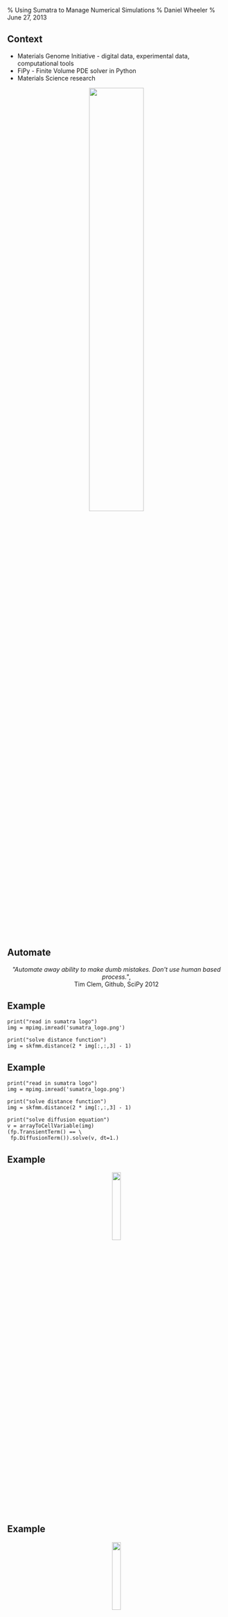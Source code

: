 % Using Sumatra to Manage Numerical Simulations
% Daniel Wheeler
% June 27, 2013

## Context

 - Materials Genome Initiative - digital data, experimental data, computational tools
 - FiPy - Finite Volume PDE solver in Python
 - Materials Science research 

<p style="text-align: center; border:0; padding:0px;"><img height="50%" border="0" padding="0" src="manufact_goals.png"></p>

<!-- <p style="text-align: center;"><iframe width="560" height="410" src="manufact_goal15.png" frameborder="0"> </iframe></p> -->

<!-- ![](manufact_goals15.png) -->


## Automate

<p style="text-align: center;"> <i>"Automate away ability to make dumb
mistakes. Don't use human based process."</i>,<br>
Tim Clem, Github, SciPy 2012 </p>



## Example

~~~~{.python .numberLines startFrom="9"}
print("read in sumatra logo")
img = mpimg.imread('sumatra_logo.png')

print("solve distance function")
img = skfmm.distance(2 * img[:,:,3] - 1)
~~~~

## Example

~~~~{.python .numberLines startFrom="9"}
print("read in sumatra logo")
img = mpimg.imread('sumatra_logo.png')

print("solve distance function")
img = skfmm.distance(2 * img[:,:,3] - 1)

print("solve diffusion equation")
v = arrayToCellVariable(img)
(fp.TransientTerm() == \
 fp.DiffusionTerm()).solve(v, dt=1.)
~~~~

## Example

<p style="text-align: center; border:0; padding:0px;"><img height="20%" border="0" padding="0" src="./sumatra_contour_logo.png"></p>

## Example

<p style="text-align: center; border:0; padding:0px;"><img height="20%" border="0" padding="0" src="./sumatra_contour_logo.png"></p>
<p style="text-align: center; border:0; padding:0px;">Calculate distance function</p>
<p style="text-align: center; border:0; padding:0px;"> <img height="20%" border="0" padding="0" src="./levelset.png"></p>

## Example

<p style="text-align: center; border:0; padding:0px;"><img height="20%" border="0" padding="0" src="./sumatra_contour_logo.png"></p>
<p style="text-align: center; border:0; padding:0px;">Calculate distance function</p>
<p style="text-align: center; border:0; padding:0px;"> <img height="20%" border="0" padding="0" src="./levelset.png"></p>
<p style="text-align: center; border:0; padding:0px;">Apply some diffusion </p>
<p style="text-align: center; border:0; padding:0px;"> <img height="20%" border="0" padding="0" src="./diffusion.png"></p>

## A Workflow

~~~~{.console}
$ python script.py
read in sumatra logo
solve distance function
solve diffusion equation
$ edit script.py ## Change coeff
$ python script.py --coeff 10.0
read in sumatra logo
solve distance function
solve diffusion equation with coeff 10.0
~~~~

## A Workflow

~~~~{.console}
$ python script.py
read in sumatra logo
solve distance function
solve diffusion equation
$ edit script.py ## Change coeff
$ python script.py --coeff 10.0
read in sumatra logo
solve distance function
solve diffusion equation with coeff 10.0
~~~~

<p style="text-align: center;">No history.</p>

## A Workflow

~~~~{.console}
$ python script.py
read in sumatra logo
solve distance function
solve diffusion equation
$ edit script.py ## Change coeff
$ python script.py --coeff 10.0
read in sumatra logo
solve distance function
solve diffusion equation with coeff 10.0
~~~~

<p style="text-align: center;">No history.</p>

<p style="text-align: center;">Invent a scheme for version
control.</p>

##  Version Control


##  Version Control

<span style="display:block; background-color:#99D6EB;">
<p style="text-align: center;">History</p>
</span>

~~~~{.console}
$ git log
c22025272e14 Change diffusion coeff
8c0b0e6d95ab Add distance function
~~~~

##  Version Control

<span style="display:block; background-color:#99D6EB;">
<p style="text-align: center;">History</p>
</span>

~~~~{.console}
$ git log
c22025272e14 Change diffusion coeff
8c0b0e6d95ab Add distance function
~~~~

<span style="display:block; background-color:#99D6EB;">
<p style="text-align: center;">Query history</p>
</span>

~~~~{.console}
$ git diff 8c0b0..c2202
-print("solve diffusion equation")
+print("solve diffusion equation with coeff=%s"\
+      % str(coeff))
- fp.DiffusionTerm()).solve(v, dt=1.)
+ fp.DiffusionTerm(coeff)).solve(v, dt=1.)
~~~~

## Simulation Management

## Simulation Management

~~~~{.console}
$ python script.py --coeff 20.0 ## no record
read in sumatra logo
solve distance function
solve diffusion equation with coeff 20.0
~~~~

## Simulation Management

~~~~{.console}
$ python script.py --coeff 20.0 ## no record
read in sumatra logo
solve distance function
solve diffusion equation with coeff 20.0
~~~~

<span style="display:block; background-color:#99D6EB;">
<p style="text-align: center;">Invent a scheme for recording simulations.</p>
</span>

## Simulation Management

~~~~{.console}
$ python script.py --coeff 20.0 ## no record
read in sumatra logo
solve distance function
solve diffusion equation with coeff 20.0
~~~~

<span style="display:block; background-color:#99D6EB;">
<p style="text-align: center;">Invent a scheme for recording simulations.</p>
</span>

~~~~{.console}
$ ## record event
$ git co -b sim0
$ edit script.py
$ python script.py --coeff 20.0 > stdout
$ git add stdout script.py data.txt
$ git ci -m "Add output for coeff 20"
~~~~

## Simulation Management

~~~~{.console}
$ python script.py --coeff 20.0 ## no record
read in sumatra logo
solve distance function
solve diffusion equation with coeff 20.0
~~~~

<span style="display:block; background-color:#99D6EB;">
<p style="text-align: center;">Invent a scheme for recording simulations.</p>
</span>

~~~~{.console}
$ ## record event
$ git co -b sim0
$ edit script.py
$ python script.py --coeff 20.0 > stdout
$ git add stdout script.py data.txt
$ git ci -m "Add output for coeff 20"
~~~~

<span style="display:block; background-color:#99D6EB;">
<p style="text-align: center;">Version control is not designed to record simulation events.</p>
</span>

## Sumatra

## Sumatra

<span style="display:block; background-color:#99D6EB;">
<p style="text-align: center;">Create a Sumatra repository.</p>
</span>

~~~~{.console}
$ smt init sumatrademo
Sumatra project successfully set up
$ smt configure --executable=python \
> --main=script.py
~~~~

## Sumatra

<span style="display:block; background-color:#99D6EB;">
<p style="text-align: center;">Create a Sumatra repository.</p>
</span>

~~~~{.console}
$ smt init sumatrademo
Sumatra project successfully set up
$ smt configure --executable=python \
> --main=script.py
~~~~

<span style="display:block; background-color:#99D6EB;">
<p style="text-align: center;">Run a simulation using Sumatra.</p>
</span>

~~~~{.console}
$ smt run --reason "No diffusion" \
> default.param coeff=0.0 ## python script.py...
...
Data keys are [sumatra_contour_logo.png(a4c84...]
Created Django record store using SQLite
~~~~

## Sumatra

## Sumatra

<span style="display:block; background-color:#99D6EB;">
<p style="text-align: center;">View a record.</p>
</span>

## Sumatra

<span style="display:block; background-color:#99D6EB;">
<p style="text-align: center;">View a record.</p>
</span>

~~~~{.console}
$ smt list --long
----------------------------------------------
Label            : a87041629054
Timestamp        : 2013-06-21 12:01:04.0892...
Reason           : No diffusion
Duration         : 0.56453704834
Repository       : GitRepository at /home/w...
Main_File        : script.py
Version          : c18ed2276514bb29d233d4a9...
Parameters       : coeff = 0
Output_Data      : data.txt(d857eb69dd4f58...
User             : Daniel Wheeler <daniel.w...
~~~~

## Web Interface

<!-- "smtweb --allips --no-browser -p 8001" -->

<p style="text-align: center;"> <http://localhost:8001/scipydemo/> </p>

## Commits Per Month

<p style="text-align: center; border:0; padding:0px;"><img height="30%" border="0" padding="0" src="./commitspermonth.png"></p>

## Contributors Per Month

<p style="text-align: center; border:0; padding:0px;"><img height="40%" border="0" padding="0" src="./contributorspermonth.png"></p>

## Andrew Davison

## Andrew Davison

<span style="display:block; background-color:#99D6EB;"><p style="text-align: center; "> </p></span>

- Based at CNRS

- Leads a neuroinformatics group

- Models neuronal networks

- Promotes reproducible research in neuroscience

- PyNN, NineML and NeuroML, Sumatra, Neo and Helmholtz project

- Eats his own dog food

## Issues

<br>

 - Concurrency (fixed with Postgres instead of SQLite) <br><br>
 - Live inspection (kill, suspend and restart) <br><br>
 - Parallel, distributed, SGE <br><br>
 - Housekeeping (better documentation, DRY principle, more tests) <br><br>

## Active Research Example 

<p style="text-align: center;"><http://localhost:8002/extremefill/></p>
<!-- <\!-- <p style="text-align: center;"><iframe width="100%" height="80%"  allowfullscreen seamless src="http://129.6.153.60:8000/extremefill/" frameborder="0" border="0"> </iframe></p> -\\-> -\-> -->

## IPython Notebook 

<!-- <p style="text-align: center;"> <http://localhost:7000> </p> -->
<p style="text-align: center;"><iframe width="100%" height="80%"  allowfullscreen seamless src="http://localhost:7000" frameborder="0" border="0"> </iframe></p> -->

## Blog

<p style="text-align: center;"><iframe width="100%" height="80%" allowfullscreen seamless src="http://localhost:4000/2013/05/07/extremefill2d/" frameborder="0" border="0"> </iframe></p>

## API

~~~~{.python .numberLines}
import sumatra as smt
import time
## create record
project = smt.load_project()
record = project.new_record(parameters, ...)
record.datastore.root = '/path/to/data'
## run simulation
runMySimulation(parameters,
                record.datastore.root)
## save record
record.output_data = \
    record.datastore.find_new_data()
project.add_record(record)
project.save()
~~~~

## Future Work

 - Live inspection (kill, suspend and restart) <br><br>
 - Testing (close integration with Buildbot) <br><br>
 - Distributed <br><br>

## Conclusion

## Conclusion

<span style="display:block; background-color:#99D6EB;"><p style="text-align: center; "> </p></span>

 - Sumatra is a lightweight system for recording simulation events.
 
 - No significant changes required to a typical command line workflow.

 - Search: "python sumatra"

## Slides

 - http://github.com/wd15/scipy2013
  

 
